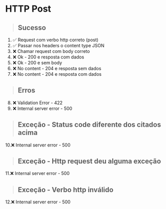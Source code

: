 # HTTP Post

> ## Sucesso
1. ✅ Request com verbo http correto (post)
2. ✅ Passar nos headers o content type JSON
3. ❌ Chamar request com body correto
4. ❌ Ok - 200 e resposta com dados
5. ❌ Ok - 200 e sem body
6. ❌ No content - 204 e resposta sem dados
7. ❌ No content - 204 e resposta com dados

> ## Erros
8. ❌ Validation Error - 422
9. ❌ Internal server error - 500

> ## Exceção - Status code diferente dos citados acima
10.❌ Internal server error - 500

> ## Exceção - Http request deu alguma exceção
11.❌ Internal server error - 500

> ## Exceção - Verbo http inválido
12.❌ Internal server error - 500
